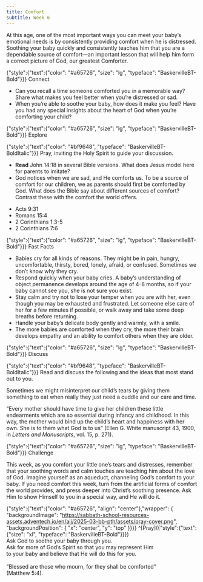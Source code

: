 ```yaml
---
title: Comfort
subtitle: Week 6
---
```


At this age, one of the most important ways you can meet your baby’s emotional needs is by consistently providing comfort when he is distressed. Soothing your baby quickly and consistently teaches him that you are a dependable source of comfort—an important lesson that will help him form a correct picture of God, our greatest Comforter.

{"style":{"text":{"color": "#a65726", "size": "lg", "typeface": "BaskervilleBT-Bold"}}}
Connect

+ Can you recall a time someone comforted you in a memorable way? Share what makes you feel better when you’re distressed or sad.
+ When you’re able to soothe your baby, how does it make you feel? Have you had any special insights about the heart of God when you’re comforting your child?

{"style":{"text":{"color": "#a65726", "size": "lg", "typeface": "BaskervilleBT-Bold"}}}
Explore

{"style":{"text":{"color": "#bf9648", "typeface": "BaskervilleBT-BoldItalic"}}}
Pray, inviting the Holy Spirit to guide your discussion.

+ **Read** John 14:18 in several Bible versions. What does Jesus model here for parents to imitate?
+ God notices when we are sad, and He comforts us. To be a source of comfort for our children, we as parents should first be comforted by God. What does the Bible say about different sources of comfort? Contrast these with the comfort the world offers.
- Acts 9:31
- Romans 15:4
- 2 Corinthians 1:3-5
- 2 Corinthians 7:6

{"style":{"text":{"color": "#a65726", "size": "lg", "typeface": "BaskervilleBT-Bold"}}}
Fast Facts

+ Babies cry for all kinds of reasons. They might be in pain, hungry, uncomfortable, thirsty, bored, lonely, afraid, or confused. Sometimes we don’t know why they cry.
+ Respond quickly when your baby cries. A baby’s understanding of object permanence develops around the age of 4-8 months, so if your baby cannot see you, she is not sure you exist.
+ Stay calm and try not to lose your temper when you are with her, even though you may be exhausted and frustrated. Let someone else care of her for a few minutes if possible, or walk away and take some deep breaths before returning.
+ Handle your baby’s delicate body gently and warmly, with a smile.
+ The more babies are comforted when they cry, the more their brain develops empathy and an ability to comfort others when they are older.

{"style":{"text":{"color": "#a65726", "size": "lg", "typeface": "BaskervilleBT-Bold"}}}
Discuss

{"style":{"text":{"color": "#bf9648", "typeface": "BaskervilleBT-BoldItalic"}}}
Read and discuss the following and the ideas that most stand out to you.

Sometimes we might misinterpret our child’s tears by giving them something to eat when really they just need a cuddle and our care and time.

“Every mother should have time to give her children these little endearments which are so essential during infancy and childhood. In this way, the mother would bind up the child’s heart and happiness with her own. She is to them what God is to us” (Ellen G. White manuscript 43, 1900, in _Letters and Manuscripts_, vol. 15, p. 271).

{"style":{"text":{"color": "#a65726", "size": "lg", "typeface": "BaskervilleBT-Bold"}}}
Challenge

This week, as you comfort your little one’s tears and distresses, remember that your soothing words and calm touches are teaching him about the love of God. Imagine yourself as an aqueduct, channeling God’s comfort to your baby. If you need comfort this week, turn from the artificial forms of comfort the world provides, and press deeper into Christ’s soothing presence. Ask Him to show Himself to you in a special way, and He will do it.

{"style":{"text":{"color": "#a65726", "align": "center"},"wrapper": { "backgroundImage": "https://sabbath-school-resources-assets.adventech.io/en/aij/2025-03-bb-pth/assets/pray-cover.png", "backgroundPosition": { "x": "center", "y": "top" }}}}
^[Pray]({"style":{"text":{"size": "xl", "typeface": "BaskervilleBT-Bold"}}})\
Ask God to soothe your baby through you.\
Ask for more of God’s Spirit so that you may represent Him\
to your baby and believe that He will do this for you.\
\
“Blessed are those who mourn, for they shall be comforted”\
(Matthew 5:4).